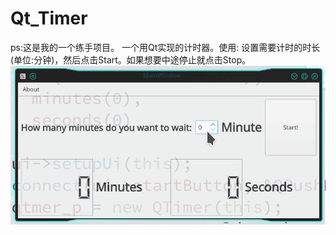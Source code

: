 # Qt_Timer
ps:这是我的一个练手项目。
一个用Qt实现的计时器。使用: 设置需要计时的时长(单位:分钟)，然后点击Start。如果想要中途停止就点击Stop。
<img src="./TimerShow.gif"/>
